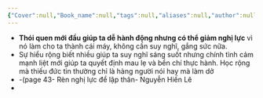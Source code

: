 ```yaml
---
{"Cover":null,"Book_name":null,"tags":null,"aliases":null,"author":null,"link":null,"dg-publish":true,"permalink":"/Book_ Reading 2024/Những câu nói hay trong sách/Những yếu tố ảnh hưởng đến nghị lực/","dgPassFrontmatter":true,"noteIcon":"2","created":"2024-01-19T05:28:27.649+07:00","updated":"2023-12-21T17:56:41.000+07:00"}
---
```


- **Thói quen mới đầu giúp ta dễ hành động nhưng có thể giảm nghị lực** vì nó làm cho ta thành cái máy, không cần suy nghĩ, gắng sức nữa.
- Sự hiểu rộng biết nhiều giúp ta suy nghĩ sáng suốt nhưng chính tình cảm mạnh liệt mới giúp ta quyết định mau lẹ và bền chí thực hành. Học rộng mà thiếu đức tin thường chỉ là hàng người nói hay mà làm dở 
- -(page 43- Rèn nghị lực để lập thân- Nguyễn Hiến Lê
-